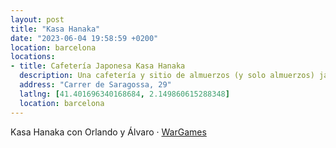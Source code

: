 ```yaml
---
layout: post
title: "Kasa Hanaka"
date: "2023-06-04 19:58:59 +0200"
location: barcelona
locations:
- title: Cafetería Japonesa Kasa Hanaka
  description: Una cafetería y sitio de almuerzos (y solo almuerzos) japo-catalán escondido y muy recomendable.
  address: "Carrer de Saragossa, 29"
  latlng: [41.401696340168684, 2.149860615288348]
  location: barcelona
---
```


Kasa Hanaka con Orlando y Álvaro · [WarGames](https://letterboxd.com/javier/film/wargames)
